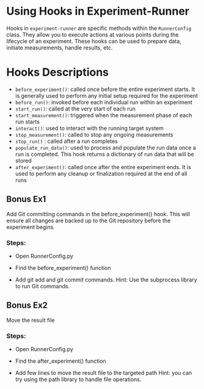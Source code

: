 # Using Hooks in Experiment-Runner
Hooks in `experiment-runner` are specific methods within the `RunnerConfig` class. They allow you to execute actions at various points during the lifecycle of an experiment. These hooks can be used to prepare data, initiate measurements, handle results, etc.

# Hooks Descriptions
 - `before_experiment()`: called once before the entire experiment starts. It is generally used to perform any initial setup required for the experiment
 - `before_run()`: invoked before each individual run within an experiment
 - `start_run()`: called at the very start of each run
 - `start_measurement()`: triggered when the measurement phase of each run starts
 - `interact()`: used to interact with the running target system
 - `stop_measurement()`: called to stop any ongoing measurements 
 - `stop_run()` : called after a run completes
 - `populate_run_data()`: used to process and populate the run data once a run is completed. This hook returns a dictionary of run data that will be stored
 - `after_experiment()`: called once after the entire experiment ends. It is used to perform any cleanup or finalization required at the end of all runs
  

## Bonus Ex1 
Add Git committing commands in the before_experiment() hook. This will ensure all changes are backed up to the Git repository before the experiment begins.

### Steps:
 - Open RunnerConfig.py

 - Find the before_experiment() function
 
 - Add git add and git commit commands.
    Hint: Use the subprocess library to run Git commands.



## Bonus Ex2
Move the result file 

### Steps:
 - Open RunnerConfig.py

 - Find the after_experiment() function

 - Add few lines to move the result file to the targeted path
    Hint: you can try using the path library to handle file operations.


